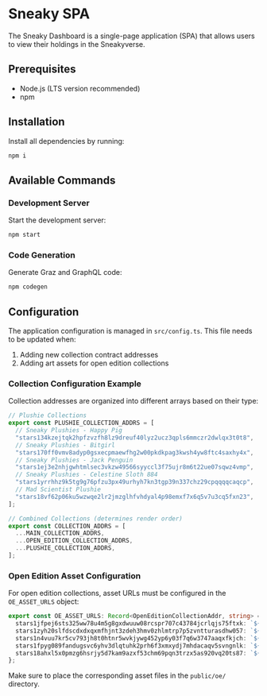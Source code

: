 # Sneaky SPA

The Sneaky Dashboard is a single-page application (SPA) that allows users to view their holdings in the Sneakyverse.

## Prerequisites

- Node.js (LTS version recommended)
- npm

## Installation

Install all dependencies by running:

```bash
npm i
```

## Available Commands

### Development Server

Start the development server:

```bash
npm start
```

### Code Generation

Generate Graz and GraphQL code:

```bash
npm codegen
```

## Configuration

The application configuration is managed in `src/config.ts`. This file needs to be updated when:

1. Adding new collection contract addresses
2. Adding art assets for open edition collections

### Collection Configuration Example

Collection addresses are organized into different arrays based on their type:

```typescript
// Plushie Collections
export const PLUSHIE_COLLECTION_ADDRS = [
  // Sneaky Plushies - Happy Pig
  "stars134kzejtqk2hpfzvzfh8lz9dreuf40lyz2ucz3qpls6mmczr2dwlqx3t0t8",
  // Sneaky Plushies - Bitgirl
  "stars170ff0vmv8adyp0gsxecpmaewfhg2w00pkdkpag3kwsh4yw8ftc4saxhy4x",
  // Sneaky Plushies - Jack Penguin
  "stars1ej3e2nhjgwhtmlsec3vkzw49566syyccl3f75ujr8m6t22ue07sqwz4vmp",
  // Sneaky Plushies - Celestine Sloth 884
  "stars1yrrhhz9k5tg9g76pfzu3px49urhyh7kn3tgp39n337chz29cpqqqqcaqcp",
  // Mad Scientist Plushie
  "stars18vf62p06ku5wzwqe2lr2jmzglhfvhdyal4p98emxf7x6q5v7u3cq5fxn23",
];

// Combined Collections (determines render order)
export const COLLECTION_ADDRS = [
  ...MAIN_COLLECTION_ADDRS,
  ...OPEN_EDITION_COLLECTION_ADDRS,
  ...PLUSHIE_COLLECTION_ADDRS,
];
```

### Open Edition Asset Configuration

For open edition collections, asset URLs must be configured in the `OE_ASSET_URLS` object:

```typescript
export const OE_ASSET_URLS: Record<OpenEditionCollectionAddr, string> = {
  stars1jfpej6sts325ww78u4m5g8gxdwuuw08rcspr707c43784jcrlqjs75ftxk: `${process.env.PUBLIC_URL}/oe/unluckypig-asset.jpg`,
  stars1zyh20slfdscdxdxqxmfhjnt3zdeh3hmv0zhlmtrp7p5zvntturasdhw057: `${process.env.PUBLIC_URL}/oe/sneakyworld-asset.jpg`,
  stars1n4vuu7kr5cv793jh8t0htnr5wvkjywg452yp6y03f7q6w3747aaqxfkjch: `${process.env.PUBLIC_URL}/oe/sneakyriddler-asset.jpg`,
  stars1fpyg089fandugsvc6yhv3dlqtuhk2prh6f3xmxydj7mhdacaqv5svngnlk: `${process.env.PUBLIC_URL}/oe/sneakyheaven-asset.jpg`,
  stars18ahxl5x0pmzg6hsrjy5d7kam9azxf53chm69pqn3trzx5as920vq20ts87: `${process.env.PUBLIC_URL}/oe/sneakyhell-asset.jpg`,
};
```

Make sure to place the corresponding asset files in the `public/oe/` directory.
